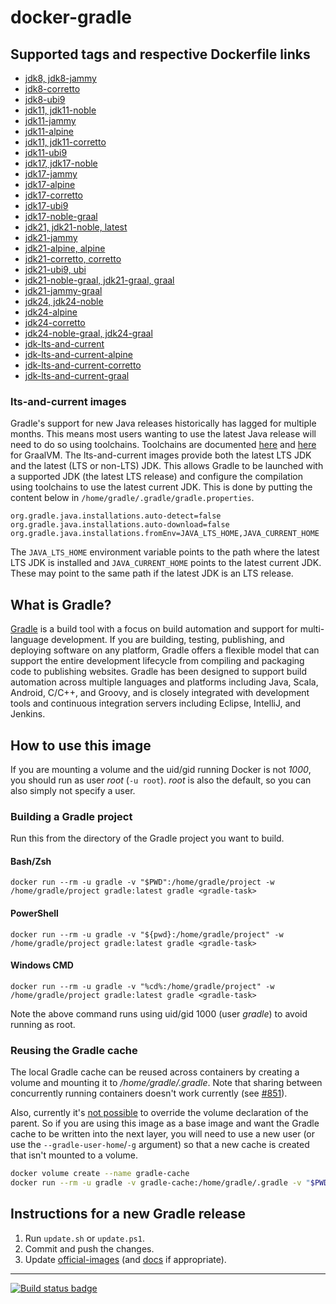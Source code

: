 # docker-gradle

## Supported tags and respective Dockerfile links

* [jdk8, jdk8-jammy](https://github.com/gradle/docker-gradle/blob/master/jdk8-jammy/Dockerfile)
* [jdk8-corretto](https://github.com/gradle/docker-gradle/blob/master/jdk8-corretto/Dockerfile)
* [jdk8-ubi9](https://github.com/gradle/docker-gradle/blob/master/jdk8-ubi9/Dockerfile)
* [jdk11, jdk11-noble](https://github.com/gradle/docker-gradle/blob/master/jdk11-noble/Dockerfile)
* [jdk11-jammy](https://github.com/gradle/docker-gradle/blob/master/jdk11-jammy/Dockerfile)
* [jdk11-alpine](https://github.com/gradle/docker-gradle/blob/master/jdk11-alpine/Dockerfile)
* [jdk11, jdk11-corretto](https://github.com/gradle/docker-gradle/blob/master/jdk11-corretto/Dockerfile)
* [jdk11-ubi9](https://github.com/gradle/docker-gradle/blob/master/jdk11-ubi9/Dockerfile)
* [jdk17, jdk17-noble](https://github.com/gradle/docker-gradle/blob/master/jdk17-noble/Dockerfile)
* [jdk17-jammy](https://github.com/gradle/docker-gradle/blob/master/jdk17-jammy/Dockerfile)
* [jdk17-alpine](https://github.com/gradle/docker-gradle/blob/master/jdk17-alpine/Dockerfile)
* [jdk17-corretto](https://github.com/gradle/docker-gradle/blob/master/jdk17-corretto/Dockerfile)
* [jdk17-ubi9](https://github.com/gradle/docker-gradle/blob/master/jdk17-ubi9/Dockerfile)
* [jdk17-noble-graal](https://github.com/gradle/docker-gradle/blob/master/jdk17-noble-graal/Dockerfile)
* [jdk21, jdk21-noble, latest](https://github.com/gradle/docker-gradle/blob/master/jdk21-noble/Dockerfile)
* [jdk21-jammy](https://github.com/gradle/docker-gradle/blob/master/jdk21-jammy/Dockerfile)
* [jdk21-alpine, alpine](https://github.com/gradle/docker-gradle/blob/master/jdk21-alpine/Dockerfile)
* [jdk21-corretto, corretto](https://github.com/gradle/docker-gradle/blob/master/jdk21-corretto/Dockerfile)
* [jdk21-ubi9, ubi](https://github.com/gradle/docker-gradle/blob/master/jdk21-ubi9/Dockerfile)
* [jdk21-noble-graal, jdk21-graal, graal](https://github.com/gradle/docker-gradle/blob/master/jdk21-noble-graal/Dockerfile)
* [jdk21-jammy-graal](https://github.com/gradle/docker-gradle/blob/master/jdk21-jammy-graal/Dockerfile)
* [jdk24, jdk24-noble](https://github.com/gradle/docker-gradle/blob/master/jdk23/Dockerfile)
* [jdk24-alpine](https://github.com/gradle/docker-gradle/blob/master/jdk23-alpine/Dockerfile)
* [jdk24-corretto](https://github.com/gradle/docker-gradle/blob/master/jdk23-corretto/Dockerfile)
* [jdk24-noble-graal, jdk24-graal](https://github.com/gradle/docker-gradle/blob/master/jdk23-noble-graal/Dockerfile)
* [jdk-lts-and-current](https://github.com/gradle/docker-gradle/blob/master/jdk-lts-and-current/Dockerfile)
* [jdk-lts-and-current-alpine](https://github.com/gradle/docker-gradle/blob/master/jdk-lts-and-current-alpine/Dockerfile)
* [jdk-lts-and-current-corretto](https://github.com/gradle/docker-gradle/blob/master/jdk-lts-and-current-corretto/Dockerfile)
* [jdk-lts-and-current-graal](https://github.com/gradle/docker-gradle/blob/master/jdk-lts-and-current-graal/Dockerfile)

### lts-and-current images

Gradle's support for new Java releases historically has lagged for multiple months.
This means most users wanting to use the latest Java release will need to do so using toolchains.
Toolchains are documented [here](https://docs.gradle.org/current/userguide/toolchains.html) and [here](https://graalvm.github.io/native-build-tools/latest/gradle-plugin.html#configuration-toolchains) for GraalVM.
The lts-and-current images provide both the latest LTS JDK and the latest (LTS or non-LTS) JDK.
This allows Gradle to be launched with a supported JDK (the latest LTS release)
and configure the compilation using toolchains to use the latest current JDK.
This is done by putting the content below in `/home/gradle/.gradle/gradle.properties`.

```properties
org.gradle.java.installations.auto-detect=false
org.gradle.java.installations.auto-download=false
org.gradle.java.installations.fromEnv=JAVA_LTS_HOME,JAVA_CURRENT_HOME
```

The `JAVA_LTS_HOME` environment variable points to the path
where the latest LTS JDK is installed and `JAVA_CURRENT_HOME` points to the latest current JDK.
These may point to the same path if the latest JDK is an LTS release.

## What is Gradle?

[Gradle](https://gradle.org/) is a build tool with a focus on build automation and support for multi-language development. If you are building, testing, publishing, and deploying software on any platform, Gradle offers a flexible model that can support the entire development lifecycle from compiling and packaging code to publishing websites. Gradle has been designed to support build automation across multiple languages and platforms including Java, Scala, Android, C/C++, and Groovy, and is closely integrated with development tools and continuous integration servers including Eclipse, IntelliJ, and Jenkins.

## How to use this image

If you are mounting a volume and the uid/gid running Docker is not *1000*, you should run as user *root* (`-u root`).
*root* is also the default, so you can also simply not specify a user.

### Building a Gradle project

Run this from the directory of the Gradle project you want to build.

#### Bash/Zsh

`docker run --rm -u gradle -v "$PWD":/home/gradle/project -w /home/gradle/project gradle:latest gradle <gradle-task>`

#### PowerShell

`docker run --rm -u gradle -v "${pwd}:/home/gradle/project" -w /home/gradle/project gradle:latest gradle <gradle-task>`

#### Windows CMD

`docker run --rm -u gradle -v "%cd%:/home/gradle/project" -w /home/gradle/project gradle:latest gradle <gradle-task>`

Note the above command runs using uid/gid 1000 (user *gradle*) to avoid running as root.

### Reusing the Gradle cache

The local Gradle cache can be reused across containers by creating a volume and mounting it to _/home/gradle/.gradle_.
Note that sharing between concurrently running containers doesn't work currently
(see [#851](https://github.com/gradle/gradle/issues/851)).

Also, currently it's [not possible](https://github.com/moby/moby/issues/3465) to override the volume declaration of the parent.
So if you are using this image as a base image and want the Gradle cache to be written into the next layer, you will need to use a new user (or use the `--gradle-user-home`/`-g` argument) so that a new cache is created that isn't mounted to a volume.

```bash
docker volume create --name gradle-cache
docker run --rm -u gradle -v gradle-cache:/home/gradle/.gradle -v "$PWD":/home/gradle/project -w /home/gradle/project gradle:latest gradle <gradle-task>
```

## Instructions for a new Gradle release

1. Run `update.sh` or `update.ps1`.
1. Commit and push the changes.
1. Update [official-images](https://github.com/docker-library/official-images) (and [docs](https://github.com/docker-library/docs) if appropriate).

---
[![Build status badge](https://github.com/gradle/docker-gradle/workflows/GitHub%20CI/badge.svg)](https://github.com/gradle/docker-gradle/actions?query=workflow%3A%22GitHub+CI%22)
